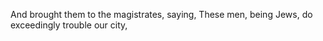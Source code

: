 And brought them to the magistrates, saying, These men, being Jews, do exceedingly trouble our city,
